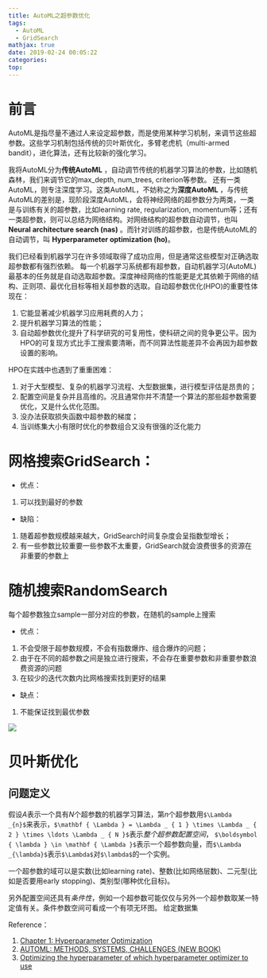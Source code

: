 ```yaml
---
title: AutoML之超参数优化
tags:
  - AutoML
  - GridSearch
mathjax: true
date: 2019-02-24 00:05:22
categories:
top:
---
```

# 前言
AutoML是指尽量不通过人来设定超参数，而是使用某种学习机制，来调节这些超参数。这些学习机制包括传统的贝叶斯优化，多臂老虎机（multi-armed bandit），进化算法，还有比较新的强化学习。

我将AutoML分为**传统AutoML** ，自动调节传统的机器学习算法的参数，比如随机森林，我们来调节它的max_depth, num_trees, criterion等参数。 还有一类AutoML，则专注深度学习。这类AutoML，不妨称之为**深度AutoML** ，与传统AutoML的差别是，现阶段深度AutoML，会将神经网络的超参数分为两类，一类是与训练有关的超参数，比如learning rate, regularization, momentum等；还有一类超参数，则可以总结为网络结构。对网络结构的超参数自动调节，也叫 **Neural architecture search (nas)** 。而针对训练的超参数，也是传统AutoML的自动调节，叫 **Hyperparameter optimization (ho)**。

<!-- more -->

 我们已经看到机器学习在许多领域取得了成功应用，但是通常这些模型对正确选取超参数都有强烈依赖。
每一个机器学习系统都有超参数，自动机器学习(AutoML)最基本的任务就是自动选取超参数。深度神经网络的性能更是尤其依赖于网络的结构、正则项、最优化目标等相关超参数的选取。自动超参数优化(HPO)的重要性体现在：
 1. 它能显著减少机器学习应用耗费的人力；
 2. 提升机器学习算法的性能；
 3. 自动超参数优化提升了科学研究的可复用性，使科研之间的竞争更公平。因为HPO的可复现方式比手工搜索要清晰，而不同算法性能差异不会再因为超参数设置的影响。

HPO在实践中也遇到了重重困难：
 1. 对于大型模型、复杂的机器学习流程、大型数据集，进行模型评估是昂贵的；
 2. 配置空间是复杂并且高维的。况且通常你并不清楚一个算法的那些超参数需要优化，又是什么优化范围。
 3. 没办法获取损失函数中超参数的梯度；
 4. 当训练集大小有限时优化的参数组合又没有很强的泛化能力

# 网格搜索GridSearch：
 - 优点：
  1. 可以找到最好的参数

 - 缺陷：
  1. 随着超参数规模越来越大，GridSearch时间复杂度会呈指数型增长；
  2. 有一些参数比较重要一些参数不太重要，GridSearch就会浪费很多的资源在非重要的参数上

# 随机搜索RandomSearch
每个超参数独立sample一部分对应的参数，在随机的sample上搜索
 - 优点：
  1. 不会受限于超参数规模，不会有指数爆炸、组合爆炸的问题；
  2. 由于在不同的超参数之间是独立进行搜索，不会存在重要参数和非重要参数浪费资源的问题
  3. 在较少的迭代次数内比网格搜索找到更好的结果

 - 缺点：
  1. 不能保证找到最优参数

![](2019-02-24-003234.png)

# 贝叶斯优化

## 问题定义
假设$A$表示一个具有$N$个超参数的机器学习算法，第$n$个超参数用`$\Lambda _{n}$`来表示，`$\mathbf { \Lambda } = \Lambda _ { 1 } \times \Lambda _ { 2 } \times \ldots \Lambda _ { N }$`表示*整个超参数配置空间*， `$\boldsymbol { \lambda } \in \mathbf { \Lambda }$`表示一个超参数向量，而`$\Lambda _{\lambda}$`表示`$\Lambda$`对`$\lambda$`的一个实例。

一个超参数的域可以是实数(比如learning rate)、整数(比如网络层数)、二元型(比如是否要用early stopping)、类别型(哪种优化目标)。

另外配置空间还具有*条件性*，例如一个超参数可能仅仅与另外一个超参数取某一特定值有关。条件参数空间可看成一个有项无环图。
给定数据集

Reference：

 1. [Chapter 1: Hyperparameter Optimization](https://www.automl.org/wp-content/uploads/2018/11/hpo.pdf)
 2. [AUTOML: METHODS, SYSTEMS, CHALLENGES (NEW BOOK)](https://www.automl.org/book/)
 3. [Optimizing the hyperparameter of which hyperparameter optimizer to use](https://roamanalytics.com/2016/09/15/optimizing-the-hyperparameter-of-which-hyperparameter-optimizer-to-use/)
